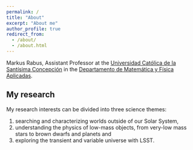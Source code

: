 ```yaml
---
permalink: /
title: "About"
excerpt: "About me"
author_profile: true
redirect_from: 
  - /about/
  - /about.html
---
```

Markus Rabus, Assistant Professor at the [Universidad Católica de la Santísima Concepción](https://ucsc.cl/) in the [Departamento de Matemática y Física Aplicadas](https://dmfa.ucsc.cl/).


## My research

My research interests can be divided into three science themes:
1. searching and characterizing worlds outside of our Solar System,
2. understanding the physics of low-mass objects, from very-low mass stars to brown dwarfs and planets and
3. exploring the transient and variable universe with LSST.
